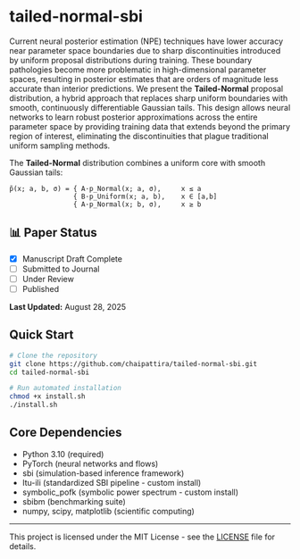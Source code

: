 # tailed-normal-sbi

Current neural posterior estimation (NPE) techniques have lower accuracy near parameter space boundaries due to sharp discontinuities introduced by uniform proposal distributions during training. These boundary pathologies become more problematic in high-dimensional parameter spaces, resulting in posterior estimates that are orders of magnitude less accurate than interior predictions. We present the **Tailed-Normal** proposal distribution, a hybrid approach that replaces sharp uniform boundaries with smooth, continuously differentiable Gaussian tails. This design allows neural networks to learn robust posterior approximations across the entire parameter space by providing training data that extends beyond the primary region of interest, eliminating the discontinuities that plague traditional uniform sampling methods.

The **Tailed-Normal** distribution combines a uniform core with smooth Gaussian tails:

```
p̃(x; a, b, σ) = { A·p_Normal(x; a, σ),     x ≤ a
                { B·p_Uniform(x; a, b),    x ∈ [a,b]  
                { A·p_Normal(x; b, σ),     x ≥ b
```


## 📊 Paper Status

- [x] Manuscript Draft Complete
- [ ] Submitted to Journal
- [ ] Under Review
- [ ] Published

**Last Updated:** August 28, 2025

## Quick Start

```bash
# Clone the repository
git clone https://github.com/chaipattira/tailed-normal-sbi.git
cd tailed-normal-sbi

# Run automated installation
chmod +x install.sh
./install.sh
```

## Core Dependencies

- Python 3.10 (required)
- PyTorch (neural networks and flows)
- sbi (simulation-based inference framework)
- ltu-ili (standardized SBI pipeline - custom install)
- symbolic_pofk (symbolic power spectrum - custom install)
- sbibm (benchmarking suite)
- numpy, scipy, matplotlib (scientific computing)

-----

This project is licensed under the MIT License - see the [LICENSE](LICENSE) file for details.
